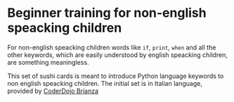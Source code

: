 # Beginner training for non-english speacking children

For non-english speacking children words like ```if```,
```print```, ```when``` and all the other keywords,
which are easily understood by english speacking children,
are something meaningless.

This set of sushi cards is meant to introduce Python language
keywords to non english speacking children.
The initial set is in Italian language, provided by
[CoderDojo Brianza](http://www.coderdojobrianza.it)
